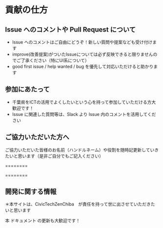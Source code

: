 # 貢献の仕方

## Issue へのコメントや Pull Request について
* Issue へのコメントはご自由にどうぞ！新しい質問や提案なども受け付けます
* improve(改善提案)がついたIssueについては必ず反映できると限りませんのでご了承ください（特にUI系について）
* good first issue / help wanted / bug を優先して対応いただけると助かります

## 参加にあたって
* 千葉県をICTの活用でよくしたいという心を持って参加していただける方大歓迎です！
* Issue に関連した質問等は、Slack より Issue 内のコメントを活用してください

## ご協力いただいた方へ
ご協力いただいた皆様のお名前（ハンドルネーム）や役割を随時記更新していきたいと思います（是非ご自分でもご記入ください）

========


========

## 開発に関する情報
＊本サイトは、CivicTechZenChiba　が責任を持って世に出させていただきたいと思います

本 ドキュメント の更新も大歓迎です！
